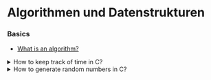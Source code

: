 # Algorithmen und Datenstrukturen

### Basics
- [What is an algorithm?](https://www.tutorialspoint.com/data_structures_algorithms/algorithms_basics.htm#)
<details>
  <summary>How to keep track of time in C?</summary>
  
```c
#include <time.h>
clock_t t1 = clock();
// do time intesive task here...
clock_t t2 = clock();
double duration = (double)(t2 - t1)/(double)CLOCKS_PER_SEC;
```
</details>

<details>
  <summary>How to generate random numbers in C?</summary>
  
```c
#define _CRT_RAND_S
#include <stdlib.h>
int number = rand_s();
```
</details>

